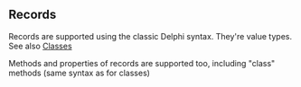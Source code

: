 ## Records ##

Records are supported using the classic Delphi syntax. They're value types. See also [Classes](Classes.md)

Methods and properties of records are supported too, including "class" methods (same syntax as for classes)